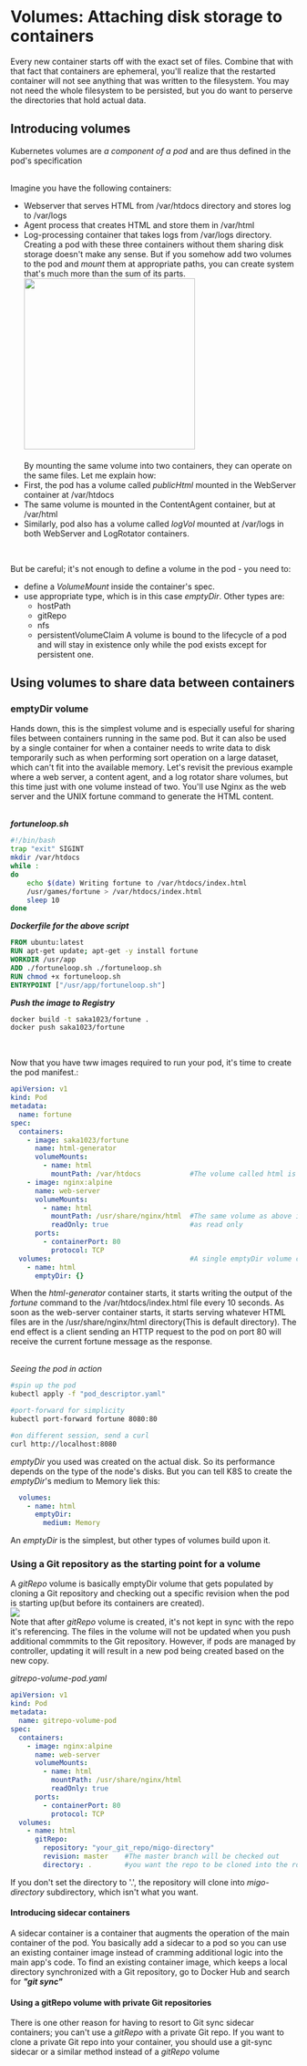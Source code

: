 # Volumes: Attaching disk storage to containers
Every new container starts off with the exact set of files. Combine that with that fact that containers are ephemeral, you'll realize that the restarted container will not see anything that was written to the filesystem. You may not need the whole filesystem to be persisted, but you do want to perserve the directories that hold actual data.

## Introducing volumes
Kubernetes volumes are *a component of a pod* and are thus defined in the pod's specification<br><br>

Imagine you have the following containers:
- Webserver that serves HTML from /var/htdocs directory and stores log to /var/logs
- Agent process that creates HTML and store them in /var/html
- Log-processing container that takes logs from /var/logs directory.
Creating a pod with these three containers without them sharing disk storage doesn't make any sense. But if you somehow add two volumes to the pod and *mount* them at appropriate paths, you can create system that's much more than the sum of its parts.<br>
<img src="volume.png" width="300" height="300"> <br><br>
By mounting the same volume into two containers, they can operate on the same files. Let me explain how:
- First, the pod has a volume called *publicHtml* mounted in the WebServer container at /var/htdocs
- The same volume is mounted in the ContentAgent container, but at /var/html
- Similarly, pod also has a volume called *logVol* mounted at /var/logs in both WebServer and LogRotator containers.
<br>

But be careful; it's not enough to define a volume in the pod - you need to:
- define a *VolumeMount* inside the container's spec. 
- use appropriate type, which is in this case *emptyDir*. Other types are:
    - hostPath
    - gitRepo
    - nfs
    - persistentVolumeClaim
A volume is bound to the lifecycle of a pod and will stay in existence only while the pod exists except for persistent one. 

## Using volumes to share data between containers
### emptyDir volume

Hands down, this is the simplest volume and is especially useful for sharing files between containers running in the same pod. But it can also be used by a single container for when a container needs to write data to disk temporarily such as when performing sort operation on a large dataset, which can't fit into the available memory.
Let's revisit the previous example where a web server, a content agent, and a log rotator share volumes, but this time just with one volume instead of two. You'll use Nginx as the web server and the UNIX fortune command to generate the HTML content.<br><br>

***fortuneloop.sh***
```bash
#!/bin/bash
trap "exit" SIGINT
mkdir /var/htdocs
while :
do
    echo $(date) Writing fortune to /var/htdocs/index.html
    /usr/games/fortune > /var/htdocs/index.html
    sleep 10
done
```
***Dockerfile for the above script***
```Dockerfile
FROM ubuntu:latest
RUN apt-get update; apt-get -y install fortune
WORKDIR /usr/app
ADD ./fortuneloop.sh ./fortuneloop.sh
RUN chmod +x fortuneloop.sh
ENTRYPOINT ["/usr/app/fortuneloop.sh"]
```
***Push the image to Registry***
```sh
docker build -t saka1023/fortune .
docker push saka1023/fortune
```
<br>

Now that you have tww images required to run your pod, it's time to create the pod manifest.:
```yaml
apiVersion: v1
kind: Pod
metadata:
  name: fortune
spec:
  containers:
    - image: saka1023/fortune
      name: html-generator
      volumeMounts:
        - name: html
          mountPath: /var/htdocs            #The volume called html is mounted at /var/htdocs
    - image: nginx:alpine
      name: web-server
      volumeMounts:
        - name: html
          mountPath: /usr/share/nginx/html  #The same volume as above is mounted at /usr/share/nginx/html 
          readOnly: true                    #as read only
      ports:
        - containerPort: 80
          protocol: TCP
  volumes:                                  #A single emptyDir volume called html 
    - name: html
      emptyDir: {}
```
When the *html-generator* container starts, it starts writing the output of the *fortune* command to the /var/htdocs/index.html file every 10 seconds. As soon as the web-server container starts, it starts serving whatever HTML files are in the /usr/share/nginx/html directory(This is default directory). The end effect is a client sending an HTTP request to the pod on port 80 will receive the current fortune message as the response.<br><br>

*Seeing the pod in action*
```sh
#spin up the pod
kubectl apply -f "pod_descriptor.yaml"

#port-forward for simplicity
kubectl port-forward fortune 8080:80

#on different session, send a curl
curl http://localhost:8080
```
*emptyDir* you used was created on the actual disk. So its performance depends on the type of the node's disks. But you can tell K8S to create the *emptyDir*'s medium to Memory liek this:
```yaml
  volumes: 
    - name: html
      emptyDir:
        medium: Memory
```
An *emptyDir* is the simplest, but other types of volumes build upon it. 

### Using a Git repository as the starting point for a volume
A *gitRepo* volume is basically emptyDir volume that gets populated by cloning a Git repository and checking out a specific revision when the pod is starting up(but before its containers are created).<br>
<img src="git_repo.png"> <br>
Note that after *gitRepo* volume is created, it's not kept in sync with the repo it's referencing. The files in the volume will not be updated when you push additional commmits to the Git repository. However, if pods are managed by controller, updating it will result in a new pod being created based on the new copy.<br>

*gitrepo-volume-pod.yaml*
```yaml
apiVersion: v1
kind: Pod
metadata:
  name: gitrepo-volume-pod
spec: 
  containers:
    - image: nginx:alpine
      name: web-server
      volumeMounts: 
        - name: html
          mountPath: /usr/share/nginx/html
          readOnly: true
      ports:
        - containerPort: 80
          protocol: TCP
  volumes:
    - name: html
      gitRepo:
        repository: "your_git_repo/migo-directory"
        revision: master    #The master branch will be checked out
        directory: .        #you want the repo to be cloned into the root dir of the volume
```
If you don't set the directory to '.',  the repository will clone into *migo-directory* subdirectory, which isn't what you want.<br>

#### Introducing sidecar containers
A sidecar container is a container that augments the operation of the main container of the pod. You basically add a sidecar to a pod so you can use an existing container image instead of cramming additional logic into the main app's code. To find an existing container image, which keeps a local directory synchronized with a Git repository, go to Docker Hub and search for ***"git sync"***<br>

#### Using a gitRepo volume with private Git repositories
There is one other reason for having to resort to Git sync sidecar containers; you can't use a *gitRepo* with a private Git repo. If you want to clone a private Git repo into your container, you should use a git-sync sidecar or a similar method instead of a *gitRepo* volume